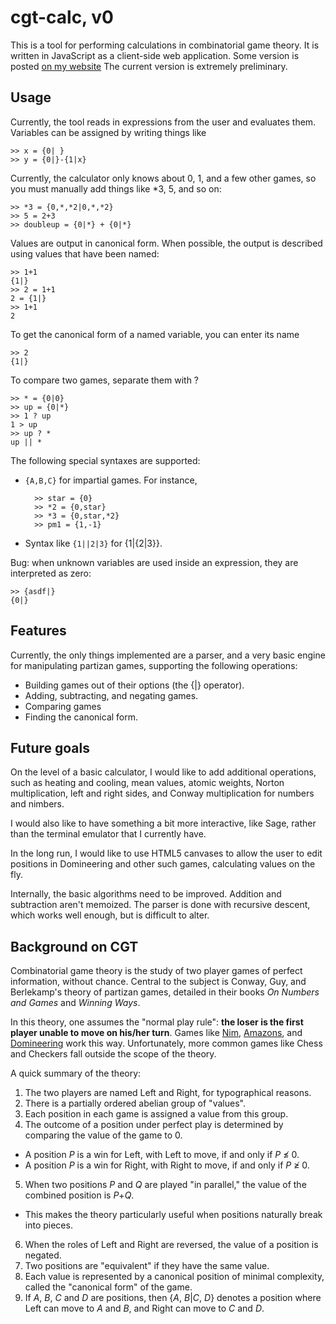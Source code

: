 # cgt-calc, v0
This is a tool for performing calculations in combinatorial game
theory.  It is written in JavaScript as a client-side web application.
Some version is posted
[on my website](https://math.berkeley.edu/~willij/calc/calculator.html)
The current version is extremely preliminary.

## Usage
Currently, the tool reads in expressions from the user and evaluates
them.  Variables can be assigned by writing things like

    >> x = {0| }
    >> y = {0|}-{1|x}

Currently, the calculator only knows about 0, 1, and a few
other games, so you must manually
add things like *3, 5, and so on:

    >> *3 = {0,*,*2|0,*,*2}
    >> 5 = 2+3
    >> doubleup = {0|*} + {0|*}

Values are output in canonical form.  When possible, the output is
described using values that have been named:

    >> 1+1
    {1|}
    >> 2 = 1+1
    2 = {1|}
    >> 1+1
    2
    
To get the canonical form of a named variable, you can enter its name

    >> 2
    {1|}

To compare two games, separate them with ?

    >> * = {0|0}
    >> up = {0|*}
    >> 1 ? up
    1 > up
    >> up ? *
    up || *

The following special syntaxes are supported:

* `{A,B,C}` for impartial games.  For instance,

        >> star = {0}
        >> *2 = {0,star}
        >> *3 = {0,star,*2}
        >> pm1 = {1,-1}

* Syntax like `{1||2|3}` for {1|{2|3}}.

Bug: when unknown variables are used inside an expression,
they are interpreted as zero:

    >> {asdf|}
    {0|}

## Features
Currently, the only things implemented are a parser, and a very basic
engine for manipulating partizan games, supporting the following
operations:

* Building games out of their options (the {|} operator).
* Adding, subtracting, and negating games.
* Comparing games
* Finding the canonical form.

## Future goals
On the level of a basic calculator, I would like to add additional
operations, such as heating and cooling, mean values, atomic weights,
Norton multiplication, left and right sides, and Conway multiplication for
numbers and nimbers.

I would also like to have something a bit more interactive, like Sage,
rather than the terminal emulator that I currently have.

In the long run, I would like to use HTML5 canvases to allow the user
to edit positions in Domineering and other such games, calculating
values on the fly.

Internally, the basic algorithms need to be improved.  Addition and
subtraction aren't memoized.  The parser is done with recursive
descent, which works well enough, but is difficult to alter.

## Background on CGT
Combinatorial game theory is the study of two player games of perfect
information, without chance.  Central to the subject is Conway,
Guy, and Berlekamp's theory of partizan games, detailed in their books
_On Numbers and Games_ and _Winning Ways_.

In this theory, one assumes the "normal play rule": __the loser is the
first player unable to move on his/her turn__.  Games like
[Nim](https://en.wikipedia.org/wiki/Nim),
[Amazons](https://en.wikipedia.org/wiki/Game_of_the_Amazons), and
[Domineering](https://en.wikipedia.org/wiki/Domineering) work this
way.  Unfortunately, more common games like Chess and Checkers fall
outside the scope of the theory.

A quick summary of the theory:

1. The two players are named Left and Right, for typographical reasons.
2. There is a partially ordered abelian group of "values".
3. Each position in each game is assigned a value from this group.
4. The outcome of a position under perfect play is determined by
comparing the value of the game to 0.
  * A position *P* is a win for Left,
with Left to move, if and only if *P* &#8816; 0.
  * A position *P* is a win for Right,
with Right to move, if and only if *P* &#8817; 0.
5. When two positions *P* and *Q* are played "in parallel," the value
of the combined position is *P*+*Q*.
  * This makes the theory particularly useful when positions naturally
    break into pieces.
6. When the roles of Left and Right are reversed, the value of a position
is negated.
7. Two positions are "equivalent" if they have the same value.
8. Each value is represented by a canonical position of minimal complexity,
   called the "canonical form" of the game.
9. If *A*, *B*, *C* and *D* are positions, then {*A*, *B*|*C*, *D*}
denotes a position where Left can move to *A* and *B*, and Right can
move to *C* and *D*.




